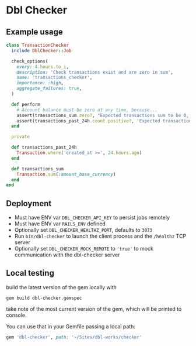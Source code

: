 # Dbl Checker

## Example usage
```ruby
class TransactionChecker
  include DblChecker::Job

  check_options(
    every: 4.hours.to_i,
    description: 'Check transactions exist and are zero in sum',
    name: 'transactions_checker',
    importance: :high,
    aggregate_failures: true,
  )

  def perform
    # Account balance must be zero at any time, because...
    assert(transactions_sum.zero?, "Expected transactions sum to be 0, got #{transactions_sum} instead.")
    assert(transactions_past_24h.count.positive?, 'Expected transactions to exist, but no records were persisted during the past 24 hours.')
  end

  private

  def transactions_past_24h
    Transaction.where('created_at >=', 24.hours.ago)
  end

  def transactions_sum
    Transaction.sum(:amount_base_currency)
  end
end
```


## Deployment
- Must have ENV var `DBL_CHECKER_API_KEY` to persist jobs remotely
- Must have ENV var `RAILS_ENV` defined
- Optionally set `DBL_CHECKER_HEALTHZ_PORT`, defaults to `3073`
- Run `bin/dbl-checker` to launch the client process and the `/healthz` TCP server
- Optionally set `DBL_CHECKER_MOCK_REMOTE` to `'true'` to mock communication with the dbl-checker server


## Local testing
build the latest version of the gem locally with

```shell
gem build dbl-checker.gemspec
```
take note of the most current version of the gem, which will be printed to console.

You can use that in your Gemfile passing a local path:
```ruby
gem 'dbl-checker', path: '~/Sites/dbl-works/checker'
```
